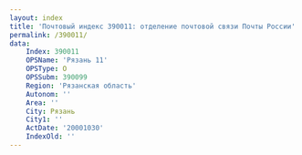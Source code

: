 ```yaml
---
layout: index
title: 'Почтовый индекс 390011: отделение почтовой связи Почты России'
permalink: /390011/
data:
    Index: 390011
    OPSName: 'Рязань 11'
    OPSType: О
    OPSSubm: 390099
    Region: 'Рязанская область'
    Autonom: ''
    Area: ''
    City: Рязань
    City1: ''
    ActDate: '20001030'
    IndexOld: ''
---
```

